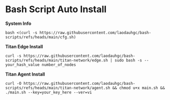 # Bash Script Auto Install

**System Info**
```
bash <(curl -s https://raw.githubusercontent.com/laodauhgc/bash-scripts/refs/heads/main/cfg.sh)
```
**Titan Edge Install**
```
curl -s https://raw.githubusercontent.com/laodauhgc/bash-scripts/refs/heads/main/titan-network/edge.sh | sudo bash -s -- your_hash_value number_of_nodes
```
**Titan Agent Install**
```
curl -O https://raw.githubusercontent.com/laodauhgc/bash-scripts/refs/heads/main/titan-network/agent.sh && chmod u+x main.sh && ./main.sh --key=your_key_here --ver=vi
```
